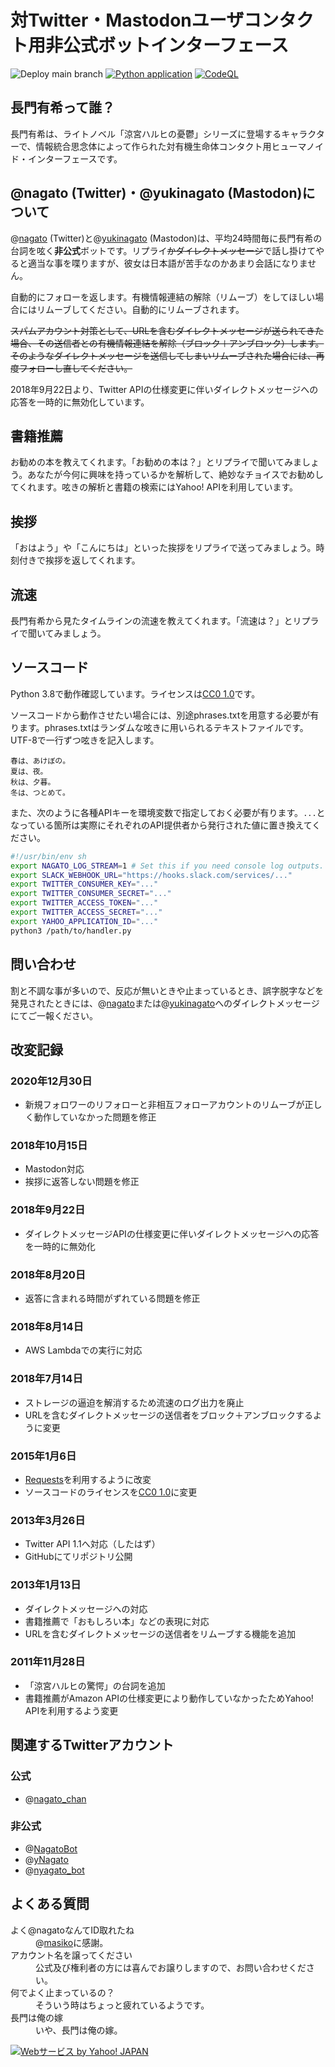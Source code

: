 # 対Twitter・Mastodonユーザコンタクト用非公式ボットインターフェース

![Deploy main branch](https://github.com/twitter-com-nagato/twitter-com-nagato/workflows/Deploy%20main%20branch/badge.svg)
[![Python application](https://github.com/twitter-com-nagato/twitter-com-nagato/actions/workflows/python-app.yml/badge.svg)](https://github.com/twitter-com-nagato/twitter-com-nagato/actions/workflows/python-app.yml)
[![CodeQL](https://github.com/twitter-com-nagato/twitter-com-nagato/actions/workflows/codeql-analysis.yml/badge.svg)](https://github.com/twitter-com-nagato/twitter-com-nagato/actions/workflows/codeql-analysis.yml)

## 長門有希って誰？

長門有希は、ライトノベル「涼宮ハルヒの憂鬱」シリーズに登場するキャラクターで、情報統合思念体によって作られた対有機生命体コンタクト用ヒューマノイド・インターフェースです。

## @nagato (Twitter)・@yukinagato (Mastodon)について

@[nagato](https://twitter.com/nagato) (Twitter)と@[yukinagato](https://pawoo.net/@yukinagato) (Mastodon)は、平均24時間毎に長門有希の台詞を呟く**非公式**ボットです。リプライ~~かダイレクトメッセージ~~で話し掛けてやると適当な事を喋りますが、彼女は日本語が苦手なのかあまり会話になりません。

自動的にフォローを返します。有機情報連結の解除（リムーブ）をしてほしい場合にはリムーブしてください。自動的にリムーブされます。

~~スパムアカウント対策として、URLを含むダイレクトメッセージが送られてきた場合、その送信者との有機情報連結を解除（ブロック＋アンブロック）します。そのようなダイレクトメッセージを送信してしまいリムーブされた場合には、再度フォローし直してください。~~

2018年9月22日より、Twitter APIの仕様変更に伴いダイレクトメッセージへの応答を一時的に無効化しています。

## 書籍推薦

お勧めの本を教えてくれます。「お勧めの本は？」とリプライで聞いてみましょう。あなたが今何に興味を持っているかを解析して、絶妙なチョイスでお勧めしてくれます。呟きの解析と書籍の検索にはYahoo! APIを利用しています。

## 挨拶

「おはよう」や「こんにちは」といった挨拶をリプライで送ってみましょう。時刻付きで挨拶を返してくれます。

## 流速

長門有希から見たタイムラインの流速を教えてくれます。「流速は？」とリプライで聞いてみましょう。

## ソースコード

Python 3.8で動作確認しています。ライセンスは[CC0 1.0](https://creativecommons.org/publicdomain/zero/1.0/)です。

ソースコードから動作させたい場合には、別途phrases.txtを用意する必要が有ります。phrases.txtはランダムな呟きに用いられるテキストファイルです。UTF-8で一行ずつ呟きを記入します。

    春は、あけぼの。
    夏は、夜。
    秋は、夕暮。
    冬は、つとめて。

また、次のように各種APIキーを環境変数で指定しておく必要が有ります。`...`となっている箇所は実際にそれぞれのAPI提供者から発行された値に置き換えてください。

```sh
#!/usr/bin/env sh
export NAGATO_LOG_STREAM=1 # Set this if you need console log outputs.
export SLACK_WEBHOOK_URL="https://hooks.slack.com/services/..."
export TWITTER_CONSUMER_KEY="..."
export TWITTER_CONSUMER_SECRET="..."
export TWITTER_ACCESS_TOKEN="..."
export TWITTER_ACCESS_SECRET="..."
export YAHOO_APPLICATION_ID="..."
python3 /path/to/handler.py
```

## 問い合わせ

割と不調な事が多いので、反応が無いときや止まっているとき、誤字脱字などを発見されたときには、@[nagato](https://twitter.com/nagato)または@[yukinagato](https://pawoo.net/@yukinagato)へのダイレクトメッセージにてご一報ください。

## 改変記録

### 2020年12月30日

- 新規フォロワーのリフォローと非相互フォローアカウントのリムーブが正しく動作していなかった問題を修正

### 2018年10月15日

- Mastodon対応
- 挨拶に返答しない問題を修正

### 2018年9月22日

- ダイレクトメッセージAPIの仕様変更に伴いダイレクトメッセージへの応答を一時的に無効化

### 2018年8月20日

- 返答に含まれる時間がずれている問題を修正

### 2018年8月14日

- AWS Lambdaでの実行に対応

### 2018年7月14日

- ストレージの逼迫を解消するため流速のログ出力を廃止
- URLを含むダイレクトメッセージの送信者をブロック＋アンブロックするように変更

### 2015年1月6日

- [Requests](http://docs.python-requests.org/en/latest/)を利用するように改変
- ソースコードのライセンスを[CC0 1.0](https://creativecommons.org/publicdomain/zero/1.0/)に変更

### 2013年3月26日

- Twitter API 1.1へ対応（したはず）
- GitHubにてリポジトリ公開

### 2013年1月13日

- ダイレクトメッセージへの対応
- 書籍推薦で「おもしろい本」などの表現に対応
- URLを含むダイレクトメッセージの送信者をリムーブする機能を追加

### 2011年11月28日

- 「涼宮ハルヒの驚愕」の台詞を追加
- 書籍推薦がAmazon APIの仕様変更により動作していなかったためYahoo! APIを利用するよう変更

## 関連するTwitterアカウント

### 公式

- @[nagato\_chan](https://twitter.com/nagato_chan)

### 非公式

- @[NagatoBot](https://twitter.com/NagatoBot)
- @[yNagato](https://twitter.com/yNagato)
- @[nyagato\_bot](https://twitter.com/nyagato_bot)

## よくある質問

<dl>
<dt>よく@nagatoなんてID取れたね</dt>
<dd>@<a href="https://twitter.com/masiko">masiko</a>に感謝。</dd>
<dt>アカウント名を譲ってください</dt>
<dd>公式及び権利者の方には喜んでお譲りしますので、お問い合わせください。</dd>
<dt>何でよく止まっているの？</dt>
<dd>そういう時はちょっと疲れているようです。</dd>
<dt>長門は俺の嫁</dt>
<dd>いや、長門は俺の嫁。</dd></dl>

[![Webサービス by Yahoo! JAPAN](https://i.yimg.jp/images/yjdn/yjdn_attbtn1_88_35.gif)](https://developer.yahoo.co.jp/about)
